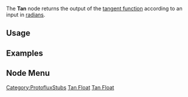 <languages></languages>

The **Tan** node returns the output of the [tangent
function](https://en.wikipedia.org/wiki/Trigonometric_functions#tan)
according to an input in
[radians](https://en.wikipedia.org/wiki/Radian).

## Usage

## Examples

## Node Menu

[Category:ProtofluxStubs](Category:ProtofluxStubs "wikilink") [Tan
Float](Category:Protoflux{{#translation:}} "wikilink") [Tan
Float](Category:Protoflux:Math{{#translation:}} "wikilink")